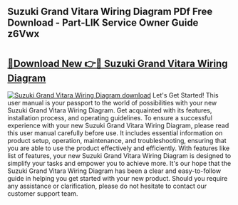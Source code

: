 ## Suzuki Grand Vitara Wiring Diagram PDf Free Download - Part-LlK Service Owner Guide z6Vwx

# <h2><a href="http://dfiffdf.blite.top/?on=Suzuki+Grand+Vitara+Wiring+Diagram">🔗Download New 👉🔴 Suzuki Grand Vitara Wiring Diagram</a></h2>

[![Suzuki Grand Vitara Wiring Diagram download](https://i.imgur.com/lujVjoI.png)](http://dfiffdf.blite.top/?on=Suzuki+Grand+Vitara+Wiring+Diagram)
Let's Get Started! This user manual is your passport to the world of possibilities with your new Suzuki Grand Vitara Wiring Diagram. Get acquainted with its features, installation process, and operating guidelines. To ensure a successful experience with your new Suzuki Grand Vitara Wiring Diagram, please read this user manual carefully before use. It includes essential information on product setup, operation, maintenance, and troubleshooting, ensuring that you are able to use the product effectively and efficiently. With features like list of features, your new Suzuki Grand Vitara Wiring Diagram is designed to simplify your tasks and empower you to achieve more. It's our hope that the Suzuki Grand Vitara Wiring Diagram has been a clear and easy-to-follow guide in helping you get started with your new product. Should you require any assistance or clarification, please do not hesitate to contact our customer support team.
